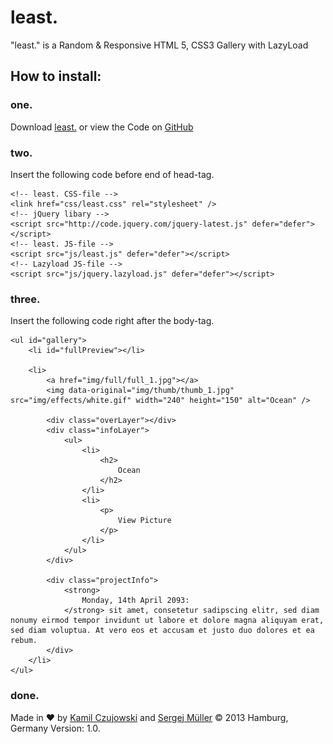 least.
=====

"least." is a Random &amp; Responsive HTML 5, CSS3 Gallery with LazyLoad

How to install:
-----------

### one.

Download [least.](http://kamilczujowski.github.io/least/least.zip) or view the Code on [GitHub](https://github.com/kamilczujowski/least)

### two.

Insert the following code before end of head-tag.

    <!-- least. CSS-file -->
    <link href="css/least.css" rel="stylesheet" />
    <!-- jQuery libary -->
    <script src="http://code.jquery.com/jquery-latest.js" defer="defer"></script>
    <!-- least. JS-file -->
    <script src="js/least.js" defer="defer"></script>
    <!-- Lazyload JS-file -->
    <script src="js/jquery.lazyload.js" defer="defer"></script>

### three.

Insert the following code right after the body-tag.

    <ul id="gallery">
        <li id="fullPreview"></li>
        
        <li>
            <a href="img/full/full_1.jpg"></a>
            <img data-original="img/thumb/thumb_1.jpg" src="img/effects/white.gif" width="240" height="150" alt="Ocean" />
        
            <div class="overLayer"></div>
            <div class="infoLayer">
                <ul>
                    <li>
                        <h2>
                            Ocean
                        </h2>
                    </li>
                    <li>
                        <p>
                            View Picture
                        </p>
                    </li>
                </ul>
            </div>
        
            <div class="projectInfo">
                <strong>
                    Monday, 14th April 2093:
                </strong> sit amet, consetetur sadipscing elitr, sed diam nonumy eirmod tempor invidunt ut labore et dolore magna aliquyam erat, sed diam voluptua. At vero eos et accusam et justo duo dolores et ea rebum.
            </div>
        </li>
    </ul>

### done.

Made in ♥ by [Kamil Czujowski](https://twitter.com/kamilczujowski) and [Sergej Müller](http://wpcoder.de)
© 2013 Hamburg, Germany
Version: 1.0.

